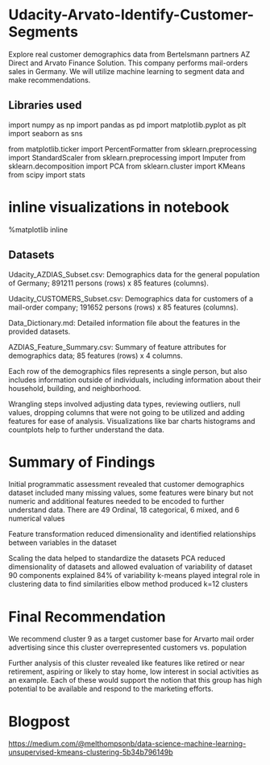 # Udacity-Arvato-Identify-Customer-Segments

Explore real customer demographics data from Bertelsmann partners AZ Direct and Arvato Finance Solution. This company performs mail-orders sales in Germany. We will utilize machine learning to segment data and make recommendations.

## Libraries used 
import numpy as np
import pandas as pd
import matplotlib.pyplot as plt
import seaborn as sns

from matplotlib.ticker import PercentFormatter
from sklearn.preprocessing import StandardScaler
from sklearn.preprocessing import Imputer
from sklearn.decomposition import PCA
from sklearn.cluster import KMeans
from scipy import stats

# inline visualizations in notebook
%matplotlib inline


## Datasets 

Udacity_AZDIAS_Subset.csv: Demographics data for the general population of Germany; 891211 persons (rows) x 85 features (columns).  

Udacity_CUSTOMERS_Subset.csv: Demographics data for customers of a mail-order company; 191652 persons (rows) x 85 features (columns).

Data_Dictionary.md: Detailed information file about the features in the 
provided datasets.

AZDIAS_Feature_Summary.csv: Summary of feature attributes for demographics data; 85 features (rows) x 4 columns.

Each row of the demographics files represents a single person, but also 
includes information outside of individuals, including information about their household, building, and neighborhood.

Wrangling steps involved adjusting data types, reviewing outliers, null 
values, dropping columns that were not going to be utilized and adding features for ease of analysis.
Visualizations like bar charts histograms and countplots help to further understand the data.

# Summary of Findings

Initial programmatic assessment revealed that customer demographics dataset included many missing values, some features were binary but not numeric and additional features needed to be encoded to further understand data.
There are 49 Ordinal, 18 categorical, 6 mixed, and 6 numerical values

Feature transformation reduced dimensionality and identified relationships between variables in the dataset

Scaling the data helped to standardize the datasets 
PCA reduced dimensionality of datasets and allowed evaluation of variability of dataset
    90 components explained 84% of variability
k-means played integral role in clustering data to find similarities 
    elbow method produced k=12 clusters 

# Final Recommendation
We recommend cluster 9 as a target customer base for Arvarto mail order advertising since this cluster overrepresented customers vs. population

Further analysis of this cluster revealed like features like retired or near retirement, aspiring or likely to stay home, low interest in social activities as an example. Each of these would support the notion that this group has high potential to be available and respond to the marketing efforts. 

# Blogpost

https://medium.com/@melthompsonb/data-science-machine-learning-unsupervised-kmeans-clustering-5b34b796149b
